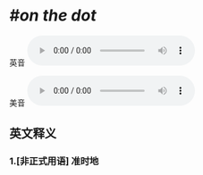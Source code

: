 # ***\#on the dot*** 
英音
<audio src="./media/on the dot1_AAC.aac" controls="controls"></audio>

美音
<audio src="./media/on the dot2_AAC.aac" controls="controls"></audio>



  

英文释义
---
### 1.**[非正式用语] 准时地**  


